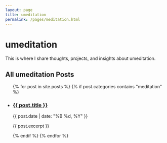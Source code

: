 ```yaml
---
layout: page
title: umeditation
permalink: /pages/meditation.html
---
```


# umeditation

This is where I share thoughts, projects, and insights about umeditation.

## All umeditation Posts

<ul class="post-list">
  {% for post in site.posts %}
    {% if post.categories contains "meditation" %}
      <li>
        <h3><a href="{{ post.url }}">{{ post.title }}</a></h3>
        <p class="post-meta">{{ post.date | date: "%B %d, %Y" }}</p>
        <p>{{ post.excerpt }}</p>
      </li>
    {% endif %}
  {% endfor %}
</ul>
